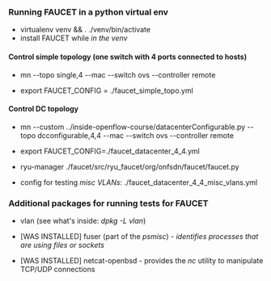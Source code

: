 ### Running FAUCET in a python virtual env

* virtualenv venv && . ./venv/bin/activate
* install FAUCET while *in the venv*

#### Control simple topology (one switch with 4 ports connected to hosts)

* mn --topo single,4 --mac --switch ovs --controller remote

* export FAUCET_CONFIG = ./faucet_simple_topo.yml

#### Control DC topology

* mn --custom ../inside-openflow-course/datacenterConfigurable.py --topo dcconfigurable,4,4 --mac --switch ovs --controller remote

* export FAUCET_CONFIG=./faucet_datacenter_4_4.yml

* ryu-manager ./faucet/src/ryu_faucet/org/onfsdn/faucet/faucet.py
* config for testing _misc VLANs_: ./faucet_datacenter_4_4_misc_vlans.yml


### Additional packages for running tests for FAUCET

* vlan (see what's inside: _dpkg -L vlan_)

* [WAS INSTALLED] fuser (part of the _psmisc_) - *identifies processes that are using files or sockets*

* [WAS INSTALLED] netcat-openbsd - provides the _nc_ utility to manipulate TCP/UDP connections
